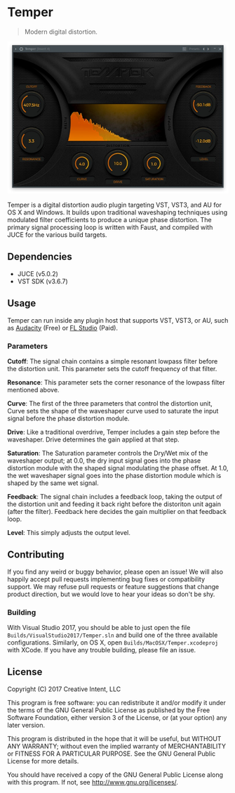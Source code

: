 # Temper

> Modern digital distortion. 

![Temper Plugin](/screenshot.jpg?raw=true "Temper running inside FL Studio 12.")

Temper is a digital distortion audio plugin targeting VST, VST3, and AU
for OS X and Windows. It builds upon traditional waveshaping techniques using
modulated filter coefficients to produce a unique phase distortion. The primary
signal processing loop is written with Faust, and compiled with JUCE for the
various build targets.

## Dependencies
* JUCE (v5.0.2)
* VST SDK (v3.6.7)

## Usage
Temper can run inside any plugin host that supports VST, VST3, or AU, such as
[Audacity](http://www.audacityteam.org/) (Free) or [FL Studio](https://www.image-line.com/flstudio/) (Paid).

### Parameters

**Cutoff**: The signal chain contains a simple resonant lowpass filter before the distortion unit. This parameter sets the
cutoff frequency of that filter.

**Resonance**: This parameter sets the corner resonance of the lowpass filter mentioned above.

**Curve**: The first of the three parameters that control the distortion unit, Curve sets the shape of the waveshaper curve
used to saturate the input signal before the phase distortion module.

**Drive**: Like a traditional overdrive, Temper includes a gain step before the waveshaper. Drive determines the gain applied
at that step.

**Saturation**: The Saturation parameter controls the Dry/Wet mix of the waveshaper output; at 0.0, the dry input signal goes
into the phase distortion module with the shaped signal modulating the phase offset. At 1.0, the wet waveshaper signal goes
into the phase distortion module which is shaped by the same wet signal.

**Feedback**: The signal chain includes a feedback loop, taking the output of the distortion unit and feeding it back right
before the distoriton unit again (after the filter). Feedback here decides the gain multiplier on that feedback loop.

**Level**: This simply adjusts the output level.

## Contributing
If you find any weird or buggy behavior, please open an issue! We will also happily accept pull requests implementing
bug fixes or compatibility support. We may refuse pull requests or feature suggestions that change product direction, but
we would love to hear your ideas so don't be shy.

### Building
With Visual Studio 2017, you should be able to just open the file `Builds/VisualStudio2017/Temper.sln` and build one of the three available configurations. Similarly, on OS X, open `Builds/MacOSX/Temper.xcodeproj` with XCode. If you have any trouble
building, please file an issue.

## License

Copyright (C) 2017 Creative Intent, LLC

This program is free software: you can redistribute it and/or modify
it under the terms of the GNU General Public License as published by
the Free Software Foundation, either version 3 of the License, or
(at your option) any later version.

This program is distributed in the hope that it will be useful,
but WITHOUT ANY WARRANTY; without even the implied warranty of
MERCHANTABILITY or FITNESS FOR A PARTICULAR PURPOSE.  See the
GNU General Public License for more details.

You should have received a copy of the GNU General Public License
along with this program.  If not, see <http://www.gnu.org/licenses/>.
